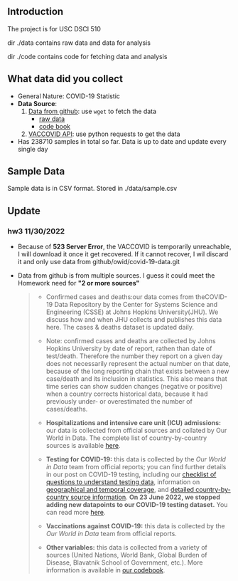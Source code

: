 ## Introduction

The project is for USC DSCI 510

dir ./data contains raw data and data for analysis

dir ./code contains code for fetching data and analysis

## **What data did you collect**

* General Nature: COVID-19 Statistic
* **Data Source**: 
  1.  [Data from github](https://github.com/owid/covid-19-data/tree/master/public/data): use `wget` to fetch the data 
      * [raw data](https://raw.githubusercontent.com/owid/covid-19-data/master/public/data/owid-covid-data.csv)
      * [code book](https://raw.githubusercontent.com/owid/covid-19-data/master/public/data/owid-covid-data.csv)
  2.  [VACCOVID API](https://vaccovid-coronavirus-vaccine-and-treatment-tracker.p.rapidapi.com/api/npm-covid-data/): use python requests to get the data
* Has 238710 samples in total so far. Data is up to date and update every single day

## Sample Data

Sample data is in CSV format. Stored in ./data/sample.csv

## Update 

### hw3 11/30/2022

* Because of **523 Server Error**, the VACCOVID is temporarily unreachable, I will download it once it get recovered. If it cannot recover, I wil discard it and only use data from github/owid/covid-19-data.git

* Data from github is from multiple sources. I guess it could meet the Homework need for **"2 or more sources"**

  > * Confirmed cases and deaths:our data comes from theCOVID-19 Data Repository by the Center for Systems Science and Engineering (CSSE) at Johns Hopkins University(JHU). We discuss how and when JHU collects and publishes this data here. The cases & deaths dataset is updated daily.
  >
  > - Note: confirmed cases and deaths are collected by Johns Hopkins University by date of report, rathen than date of test/death. Therefore the number they report on a given day does not necessarily represent the actual number on that date, because of the long reporting chain that exists between a new case/death and its inclusion in statistics. This also means that time series can show sudden changes (negative or positive) when a country corrects historical data, because it had previously under- or overestimated the number of cases/deaths.
  >
  > - **Hospitalizations and intensive care unit (ICU) admissions:** our data is collected from official sources and collated by Our World in Data. The complete list of country-by-country sources is available [here](https://github.com/owid/covid-19-data/blob/master/public/data/hospitalizations/locations.csv).
  > - **Testing for COVID-19:** this data is collected by the *Our World in Data* team from official reports; you can find further details in our post on COVID-19 testing, including our [checklist of questions to understand testing data](https://ourworldindata.org/coronavirus-testing#our-checklist-for-covid-19-testing-data), information on [geographical and temporal coverage](https://ourworldindata.org/coronavirus-testing#which-countries-do-we-have-testing-data-for), and [detailed country-by-country source information](https://ourworldindata.org/coronavirus-testing#source-information-country-by-country). **On 23 June 2022, we stopped adding new datapoints to our COVID-19 testing dataset.** You can read more [here](https://github.com/owid/covid-19-data/discussions/2667).
  > - **Vaccinations against COVID-19:** this data is collected by the *Our World in Data* team from official reports.
  > - **Other variables:** this data is collected from a variety of sources (United Nations, World Bank, Global Burden of Disease, Blavatnik School of Government, etc.). More information is available in [our codebook](https://github.com/owid/covid-19-data/tree/master/public/data/owid-covid-codebook.csv).